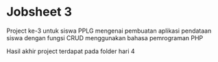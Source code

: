 <h1>Jobsheet 3</h1>
<p>Project ke-3 untuk siswa PPLG mengenai pembuatan aplikasi pendataan siswa dengan fungsi CRUD menggunakan bahasa pemrograman PHP</p>
<p>Hasil akhir project terdapat pada folder hari 4</p>
